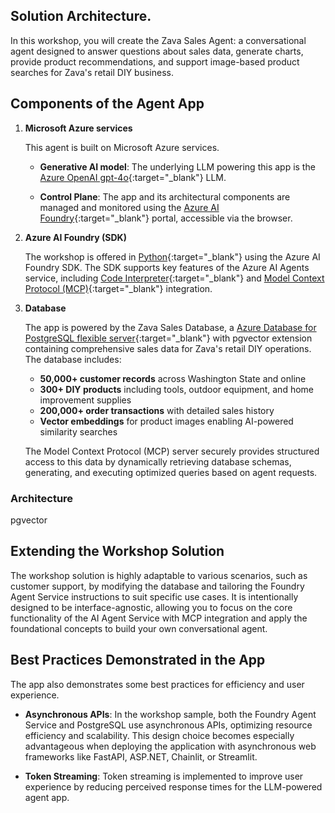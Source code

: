 ## Solution Architecture. 

In this workshop, you will create the Zava Sales Agent: a conversational agent designed to answer questions about sales data, generate charts, provide product recommendations, and support image-based product searches for Zava's retail DIY business.

## Components of the Agent App

1. **Microsoft Azure services**

    This agent is built on Microsoft Azure services.

      - **Generative AI model**: The underlying LLM powering this app is the [Azure OpenAI gpt-4o](https://learn.microsoft.com/azure/ai-services/openai/concepts/models?tabs=global-standard%2Cstandard-chat-completions#gpt-4o-and-gpt-4-turbo){:target="_blank"} LLM.

      - **Control Plane**: The app and its architectural components are managed and monitored using the [Azure AI Foundry](https://ai.azure.com){:target="_blank"} portal, accessible via the browser.

2. **Azure AI Foundry (SDK)**

    The workshop is offered in [Python](https://learn.microsoft.com/python/api/overview/azure/ai-projects-readme?view=azure-python-preview&context=%2Fazure%2Fai-services%2Fagents%2Fcontext%2Fcontext){:target="_blank"} using the Azure AI Foundry SDK. The SDK supports key features of the Azure AI Agents service, including [Code Interpreter](https://learn.microsoft.com/azure/ai-services/agents/how-to/tools/code-interpreter?view=azure-python-preview&tabs=python&pivots=overview){:target="_blank"} and [Model Context Protocol (MCP)](https://modelcontextprotocol.io/){:target="_blank"} integration.

3. **Database**

    The app is powered by the Zava Sales Database, a [Azure Database for PostgreSQL flexible server](https://www.postgresql.org/){:target="_blank"} with pgvector extension containing comprehensive sales data for Zava's retail DIY operations. The database includes:
    
     - **50,000+ customer records** across Washington State and online
     - **300+ DIY products** including tools, outdoor equipment, and home improvement supplies  
     - **200,000+ order transactions** with detailed sales history
     - **Vector embeddings** for product images enabling AI-powered similarity searches
     
     The Model Context Protocol (MCP) server securely provides structured access to this data by dynamically retrieving database schemas, generating, and executing optimized queries based on agent requests.

### Architecture
pgvector

## Extending the Workshop Solution

The workshop solution is highly adaptable to various scenarios, such as customer support, by modifying the database and tailoring the Foundry Agent Service instructions to suit specific use cases. It is intentionally designed to be interface-agnostic, allowing you to focus on the core functionality of the AI Agent Service with MCP integration and apply the foundational concepts to build your own conversational agent.

## Best Practices Demonstrated in the App

The app also demonstrates some best practices for efficiency and user experience.

- **Asynchronous APIs**:
  In the workshop sample, both the Foundry Agent Service and PostgreSQL use asynchronous APIs, optimizing resource efficiency and scalability. This design choice becomes especially advantageous when deploying the application with asynchronous web frameworks like FastAPI, ASP.NET, Chainlit, or Streamlit.

- **Token Streaming**:
  Token streaming is implemented to improve user experience by reducing perceived response times for the LLM-powered agent app.
